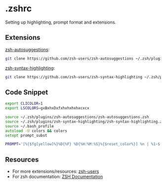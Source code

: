 # .zshrc

Setting up highlighting, prompt format and extensions.

## Extensions

[zsh-autosuggestions](https://github.com/zsh-users/zsh-autosuggestions):

```zsh
git clone https://github.com/zsh-users/zsh-autosuggestions ~/.zsh/plugins/zsh-autosuggestions
```

[zsh-syntax-highlighting](https://github.com/zsh-users/zsh-syntax-highlighting):

```zsh
git clone https://github.com/zsh-users/zsh-syntax-highlighting ~/.zsh/plugins/zsh-syntax-highlighting
```

## Code Snippet

```zsh
export CLICOLOR=1
export LSCOLORS=gxBxhxDxfxhxhxhxhxcxcx

source ~/.zsh/plugins/zsh-autosuggestions/zsh-autosuggestions.zsh
source ~/.zsh/plugins/zsh-syntax-highlighting/zsh-syntax-highlighting.zsh
source ~/.bash_profile
autoload -U colors && colors
setopt prompt_subst

PROMPT='[%{$fg[yellow]%}%D{%F} %D{%H:%M:%S}%{$reset_color%}] %n | %1~$(git branch --show-current 2&> /dev/null | xargs -I branch echo " (branch)") %% '
```

## Resources

- For more extensions/resources: [zsh-users](https://github.com/zsh-users)
- For zsh documentation: [ZSH Documentation](https://zsh.sourceforge.io/Doc/)
